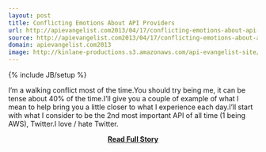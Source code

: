 ```yaml
---
layout: post
title: Conflicting Emotions About API Providers
url: http://apievangelist.com2013/04/17/conflicting-emotions-about-api-providers/
source: http://apievangelist.com2013/04/17/conflicting-emotions-about-api-providers/
domain: apievangelist.com2013
image: http://kinlane-productions.s3.amazonaws.com/api-evangelist-site/blog/conflict-with-myself.png
---
```

{% include JB/setup %}<p>I’m a walking conflict most of the time.You should try being me, it can be tense about 40% of the time.I’ll give you a couple of example of what I mean to help bring you a little closer to what I experience each day.I’ll start with what I consider to be the 2nd most important API of all time (1 being AWS), Twitter.I love / hate Twitter.</p>
<center><p><a href="http://apievangelist.com2013/04/17/conflicting-emotions-about-api-providers/" style='padding:25px; font-sze:18px; font-weight: bold;'>Read Full Story</a></p></center>
